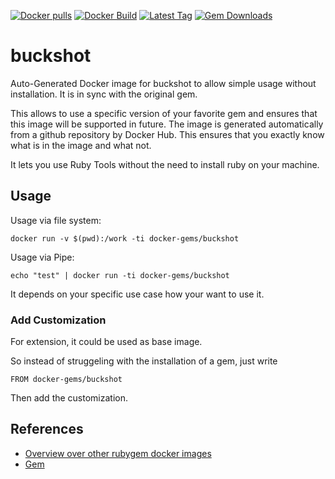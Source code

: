 [![Docker pulls](https://img.shields.io/docker/pulls/rubygem/buckshot.svg)](https://hub.docker.com/r/rubygem/buckshot/)
[![Docker Build](https://img.shields.io/docker/automated/rubygem/buckshot.svg)](https://hub.docker.com/r/rubygem/buckshot/)
[![Latest Tag](https://img.shields.io/github/tag/docker-rubygem/buckshot.svg)](https://hub.docker.com/r/rubygem/buckshot/)
[![Gem Downloads](https://img.shields.io/gem/dt/buckshot.svg)](https://rubygems.org/gems/buckshot/)
# buckshot

Auto-Generated Docker image for buckshot to allow simple usage without installation.
It is in sync with the original gem.

This allows to use a specific version of your favorite gem and ensures that this image will be supported in future.
The image is generated automatically from a github repository by Docker Hub.
This ensures that you exactly know what is in the image and what not.

It lets you use Ruby Tools without the need to install ruby on your machine.

## Usage

Usage via file system:

`docker run -v $(pwd):/work -ti docker-gems/buckshot`

Usage via Pipe:

`echo "test" | docker run -ti docker-gems/buckshot`

It depends on your specific use case how your want to use it.

### Add Customization

For extension, it could be used as base image.

So instead of struggeling with the installation of a gem, just write

`FROM docker-gems/buckshot`

Then add the customization.

## References

 - [Overview over other rubygem docker images](https://github.com/thinkbot/docker-rubygem)
 - [Gem](https://rubygems.org/gems/buckshot/)
